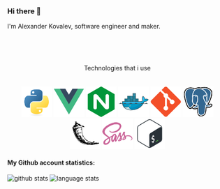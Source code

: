 ### Hi there 👋

I'm Alexander Kovalev, software engineer and maker.

<br><br><br>
<p align="center">
Technologies that i use
<br><br><br>
<img src="https://github.com/devicons/devicon/blob/master/icons/python/python-original.svg" alt="python" width="70" height="70"/>
<img src="https://github.com/devicons/devicon/blob/master/icons/vuejs/vuejs-original.svg" alt="vuejs" width="70" height="70"/>
<img src="https://github.com/devicons/devicon/blob/master/icons/nginx/nginx-original.svg" alt="nginx" width="70" height="70"/>
<img src="https://github.com/devicons/devicon/blob/master/icons/docker/docker-original.svg" alt="docker" width="70" height="70"/>
<img src="https://github.com/devicons/devicon/blob/master/icons/git/git-original.svg" alt="git" width="70" height="70"/>
<img src="https://github.com/devicons/devicon/blob/master/icons/postgresql/postgresql-original.svg" alt="postgresql" width="70" height="70"/>
<img src="https://github.com/devicons/devicon/blob/master/icons/flask/flask-original.svg" alt="flask" width="70" height="70"/>
<img src="https://github.com/devicons/devicon/blob/master/icons/sass/sass-original.svg" alt="saas" width="70" height="70"/>
<img src="https://github.com/devicons/devicon/blob/master/icons/bash/bash-original.svg" alt="bash" width="70" height="70"/>
<br>

#### My Github account statistics:

![github stats](https://github-readme-stats.vercel.app/api?username=iRay&show_icons=true&line_height=24&&count_private=true)
![language stats](https://github-readme-stats.vercel.app/api/top-langs/?username=iRay&layout=compact&langs_count=10)